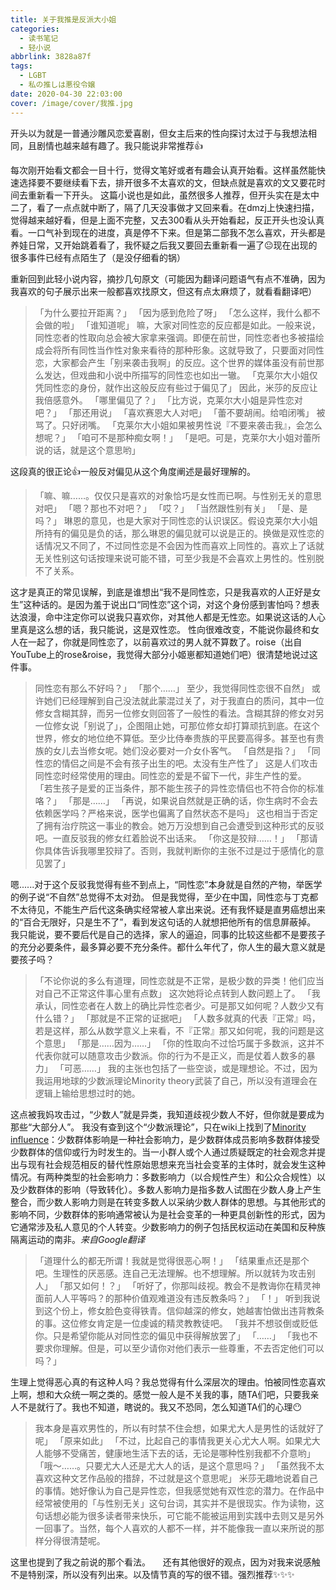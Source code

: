 ```yaml
---
title: 关于我推是反派大小姐
categories: 
  - 读书笔记
  - 轻小说
abbrlink: 3828a87f
tags:
  - LGBT
  - 私の推しは悪役令嬢
date: 2020-04-30 22:03:00
cover: /image/cover/我推.jpg
---
```

开头以为就是一普通沙雕风恋爱喜剧，但女主后来的性向探讨太过于与我想法相同，且剧情也越来越有趣了。我只能说非常推荐:thumbsup:
<!-- more -->
每次刚开始看文都会一目十行，觉得文笔好或者有趣会认真开始看。这样虽然能快速选择要不要继续看下去，排开很多不太喜欢的文，但缺点就是喜欢的文又要花时间去重新看一下开头。
这篇小说也是如此，虽然很多人推荐，但开头实在是太中二了，看了一点点就中断了，隔了几天没事做才又回来看。在dmzj上快速扫描，觉得越来越好看，但是上面不完整，又去300看从头开始看起，反正开头也没认真看。一口气补到现在的进度，真是停不下来。但是第二部我不怎么喜欢，开头都是养娃日常，又开始跳着看了，我怀疑之后我又要回去重新看一遍了:neutral_face:现在出现的很多事件已经有点陌生了（是没仔细看的锅）

重新回到此轻小说内容，摘抄几句原文（可能因为翻译问题语气有点不准确，因为我喜欢的句子展示出来一般都喜欢找原文，但这有点太麻烦了，就看看翻译吧）
>「为什么要拉开距离？」
「因为感到危险了呀」
「怎么这样，我什么都不会做的啦」
「谁知道呢」
嘛，大家对同性恋的反应都是如此。一般来说，同性恋者的性取向总会被大家拿来强调。即便在前世，同性恋者也多被描绘成会将所有同性当作性对象来看待的那种形象。这就导致了，只要面对同性恋，大家都会产生「别来袭击我啊」的反应。这个世界的媒体虽没有前世那么发达，但戏曲和小说中所描写的同性恋也如出一辙。
「克莱尔大小姐仅凭同性恋的身份，就作出这般反应有些过于偏见了」
因此，米莎的反应让我倍感意外。
「哪里偏见了？」
「比方说，克莱尔大小姐是异性恋对吧？」
「那还用说」
「喜欢赛恩大人对吧」
「蕾不要胡闹。给咱闭嘴」
被骂了。只好闭嘴。
「克莱尔大小姐如果被男性说『不要来袭击我』，会怎么想呢？」
「咱可不是那种痴女啊！」
「是吧。可是，克莱尔大小姐对蕾所说的话，就是这个意思哟」

这段真的很正论👍一般反对偏见从这个角度阐述是最好理解的。
&nbsp;
>「嘛、嘛……。仅仅只是喜欢的对象恰巧是女性而已啊。与性别无关的意思对吧」
「嗯？那也不对吧？」
「哎？」
「当然跟性别有关」
「是、是吗？」
琳恩的意见，也是大家对于同性恋的认识误区。假设克莱尔大小姐所持有的偏见是负的话，那么琳恩的偏见就可以说是正的。换做是双性恋的话情况又不同了，不过同性恋是不会因为性而喜欢上同性的。喜欢上了话就无关性别这句话按理来说可能不错，可至少我是不会喜欢上男性的。性别脱不了关系。

这才是真正的常见误解，到底是谁想出“我不是同性恋，只是我喜欢的人正好是女生”这种话的。是因为羞于说出口“同性恋”这个词，对这个身份感到害怕吗？想表达浪漫，命中注定你可以说我只喜欢你，对其他人都是无性恋。如果说这话的人心里真是这么想的话，我只能说，这是双性恋。
性向很难改变，不能说你最终和女人在一起了，你就是同性恋了，以前喜欢过的男人就不算数了。roise（出自YouTube上的rose&roise，我觉得大部分小姬崽都知道她们吧）很清楚地说过这件事。
&nbsp;
>同性恋有那么不好吗？」
「那个……」
至少，我觉得同性恋很不自然」
或许她们已经理解到自己没法就此蒙混过关了，对于我直白的质问，其中一位修女含糊其辞，而另一位修女则回答了一般性的看法。含糊其辞的修女对另一位修女说「别说了」，企图阻止她，可那位修女却打算顽抗到底。在这个世界，修女的地位绝不算低。至少比侍奉贵族的平民要高得多。甚至也有贵族的女儿去当修女呢。她们没必要对一介女仆客气。
「自然是指？」
「同性恋的情侣之间是不会有孩子出生的吧。太没有生产性了」
这是人们攻击同性恋时经常使用的理由。同性恋的爱是不留下一代，非生产性的爱。
「若生孩子是爱的正当条件，那不能生孩子的异性恋情侣也不符合你的标准咯？」
「那是……」
「再说，如果说自然就是正确的话，你生病时不会去依赖医学吗？严格来说，医学也偏离了自然状态不是吗」
这也相当于否定了拥有治疗院这一事业的教会。她万万没想到自己会遭受到这种形式的反驳吧。一直反驳我的修女红着脸说不出话来。
「你这是狡辩……！」
「那请你具体告诉我哪里狡辩了。否则，我就判断你的主张不过是过于感情化的意见罢了」

嗯......对于这个反驳我觉得有些不到点上，“同性恋”本身就是自然的产物，举医学的例子说“不自然”总觉得不太对劲。
但是我觉得，至少在中国，同性恋与丁克都不太待见，不能生产后代这条确实经常被人拿出来说。还有我怀疑是直男癌想出来的“百合无限好，只是生不了”，看到发这句话的人就想把他所有的信息屏蔽掉。
我只能说，要不要后代是自己的选择，家人的逼迫，同事的比较这些都不是要孩子的充分必要条件，最多算必要不充分条件。都什么年代了，你人生的最大意义就是要孩子吗？
&nbsp;
>「不论你说的多么有道理，同性恋就是不正常，是极少数的异类！他们应当对自己不正常这件事心里有点数」
这次她将论点转到人数问题上了。
「我承认，同性恋者在人数上的确比异性恋者少。可是那又如何呢？人数少又有什么错？」
「那就是不正常的证据吧」
「人数多就真的代表『正常』吗，若是这样，那么从数学意义上来看，不『正常』那又如何呢，我的问题是这个意思」
「那是……因为……」
「你的性取向不过恰巧属于多数派，这并不代表你就可以随意攻击少数派。你的行为不是正义，而是仗着人数多的暴力」
「可恶……」
我的主张也包括了一些空谈，或是理想论。不过，因为我运用地球的少数派理论Minority theory武装了自己，所以没有道理会在逻辑上输给思想过时的她。

这点被我妈攻击过，“少数人”就是异类，我知道歧视少数人不好，但你就是要成为那些“大部分人”。
我没有查到这个“少数派理论”，只在wiki上找到了[Minority influence](https://en.wikipedia.org/wiki/Minority_influence)：少数群体影响是一种社会影响力，是少数群体成员影响多数群体接受少数群体的信仰或行为时发生的。当一小群人或个人通过质疑既定的社会观念并提出与现有社会规范相反的替代性原始思想来充当社会变革的主体时，就会发生这种情况。有两种类型的社会影响力：多数影响力（以合规性产生）和公众合规性）以及少数群体的影响（导致转化）。多数人影响力是指多数人试图在少数人身上产生整合，而少数人影响力则是在转变多数人以采纳少数人群体的思想。与其他形式的影响不同，少数群体的影响通常被认为是社会变革的一种更具创新性的形式，因为它通常涉及私人意见的个人转变。少数影响力的例子包括民权运动在美国和反种族隔离运动的南非。*来自Google翻译*
&nbsp;

>「道理什么的都无所谓！我就是觉得很恶心啊！」
「结果重点还是那个吧。生理性的厌恶感。连自己无法理解。也不想理解。所以就转为攻击别人」
「那又如何！？」
「听好了，你那叫歧视。教会不是教诲你在精灵神面前人人平等吗？的那种价值观难道没有违反教条吗？」
「！」
听到我说到这个份上，修女脸色变得铁青。信仰越深的修女，她越害怕做出违背教条的事。这位修女肯定是一位虔诚的精灵教教徒吧。
「我并不想驳倒或贬低你。只是希望你能从对同性恋的偏见中获得解放罢了」
「……」
「我也不要求你理解。但是，可以至少请你对他们表示一些尊重，不去否定他们可以吗？」

生理上觉得恶心真的有这种人吗？我总觉得有什么深层次的理由。怕被同性恋喜欢上啊，想和大众统一啊之类的。感觉一般人是不关我的事，随TA们吧，只要我亲人不是就行了。我也不知道，瞎说的。我又不恐同，怎么知道TA们的心理:no_mouth:
&nbsp;
>我本身是喜欢男性的，所以有时禁不住会想，如果尤大人是男性的话就好了呢」
「原来如此」
「不过，比起自己的事情我更关心尤大人啊。如果尤大人能够不受痛苦，健康地生活下去的话，无论是哪种性别我都不介意哟」
「哦～……。只要尤大人还是尤大人的话，是这个意思吗？」
「虽然我不太喜欢这种文艺作品般的措辞，不过就是这个意思呢」
米莎无趣地说着自己的事情。她好像认为自己是异性恋，但我感觉她有双性恋的潜力。在作品中经常被使用的「与性别无关」这句台词，其实并不是很现实。作为读物，这句话想必能为很多读者带来快乐，可它能不能被运用到实践中去则又是另外一回事了。当然，每个人喜欢的人都不一样，并不能像我一直以来所说的那样分得很清楚呢。

这里也提到了我之前说的那个看法。
&nbsp;
&nbsp;
还有其他很好的观点，因为对我来说感触不是特别深，所以没有列出来。以及情节真的写的很不错。强烈推荐✨✨✨
